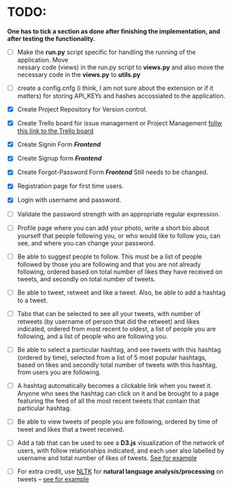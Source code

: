 # TODO:

**One has to tick a section as done after finishing the implementation, and after testing the functionality.**

- [ ] Make the **run.py** script specific for handling the running of the application. Move  
nessary code (views) in the run.py script to **views.py** and also move the necessary code in the 
**views.py** to **utils.py**

- [ ] create a config.cnfg (i think, I am not sure about the extension or if it matters) for storing API_KEYs and hashes accossiated to the application.
- [x] Create Project Repository for Version	control.
- [x] Create Trello board for issue management or Project	Management [follw this link to the Trello board](https://trello.com/b/EU293DyA/bootleg-twitter)

- [x] Create Signin Form ***Frontend***
- [x] Create Signup form ***Frontend***
- [x] Create Forgot-Password Form ***Frontend*** Still needs to be changed.
- [x] Registration page for first time users.
- [x] Login with username and password.
- [ ] Validate the password strength with an appropriate	regular	expression.
- [ ] Profile	page where you can add your photo, write a short bio about yourself that people
following	you, or who would like to follow you, can see, and where you can change	your password.
- [ ] Be able to suggest people to follow. This must be a list of people followed	by those you are
following and that	you	are	not	already	following, ordered based on total number of likes they have 
received on tweets, and secondly on total number of tweets.
- [ ] Be able to tweet, retweet and like a tweet. Also, be able to add a hashtag to a tweet.
- [ ] Tabs that can be selected to see all your tweets, with number of retweets (by username of
person that did the retweet) and likes indicated, ordered from most recent to oldest, a list of people
you	are	following, and a list of people who are following you.
- [ ] Be able to select a particular hashtag, and see tweets with this hashtag (ordered by time), selected from
a	list of 5 most popular hashtags, based on likes and secondly total number of tweets with this hashtag,
from users you are following.
- [ ] A	hashtag	automatically	becomes	a	clickable	link when you tweet it. Anyone who sees the hashtag can click on 
it and be brought to a page featuring the feed of all the	most recent tweets that contain that particular hashtag.
- [ ] Be able to view tweets of people you are following, ordered by time of tweet and likes that a tweet received.
- [ ] Add a tab that can be used to see a	**D3.js** visualization	of the network of users, with follow relationships
indicated, and each user also labelled by username and total number of likes of tweets. [See	for	example](https://medium.com/statuscode/rethinking-twitters-who-to-follow-using-node-jsand-d3-js-d8875d112bc8)
- [ ] For	extra	credit,	use [NLTK](https://www.nltk.org/) for **natural language analysis/processing** on tweets – [see for	example](https://towardsdatascience.com/topic-modelling-in-python-with-nltk-and-gensim4ef03213cd21)
